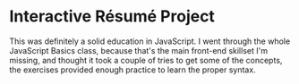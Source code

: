 # Interactive Résumé Project
This was definitely a solid education in JavaScript. I went through the whole JavaScript Basics class, because that's the main front-end skillset I'm missing, and thought it took a couple of tries to get some of the concepts, the exercises provided enough practice to learn the proper syntax.

